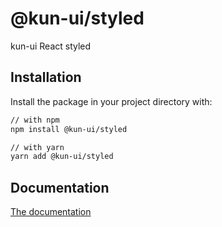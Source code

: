 # @kun-ui/styled

kun-ui React styled

## Installation

Install the package in your project directory with:

```sh
// with npm
npm install @kun-ui/styled

// with yarn
yarn add @kun-ui/styled
```

## Documentation

[The documentation]()
